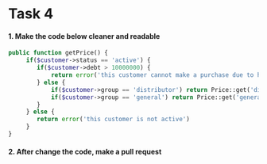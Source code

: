 # Task 4

#### 1. Make the code below cleaner and readable

```php
public function getPrice() {
     if($customer->status == 'active') {
        if($customer->debt > 10000000) {
            return error('this customer cannot make a purchase due to his debt over limit');
        } else {
            if($customer->group == 'distributor') return Price::get('distributor');
            if($customer->group == 'general') return Price::get('general');
        }
     } else {
        return error('this customer is not active')
     }
}
```

#### 2. After change the code, make a pull request
